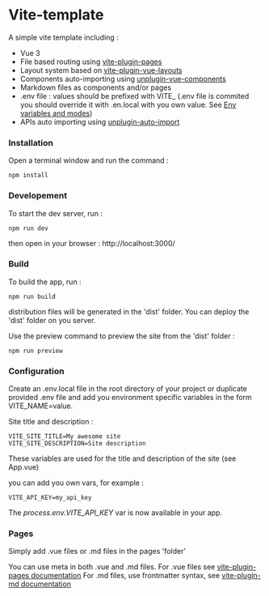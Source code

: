 # Vite-template

A simple vite template including : 
 - Vue 3
 - File based routing using [vite-plugin-pages](https://github.com/hannoeru/vite-plugin-pages)
 - Layout system based on [vite-plugin-vue-layouts](https://github.com/JohnCampionJr/vite-plugin-vue-layouts)
 - Components auto-importing using [unplugin-vue-components](https://github.com/antfu/unplugin-vue-components)
 - Markdown files as components and/or pages
 - .env file : values should be prefixed with VITE_
 (.env file is commited you should override it with .en.local with you own value. See [Env variables and modes](https://vitejs.dev/guide/env-and-mode.html))
 - APIs auto importing using [unplugin-auto-import](https://github.com/antfu/unplugin-auto-import)


 ### Installation

 Open a terminal window and run the command : 

 ```
 npm install
 ```
 
 ### Developement

 To start the dev server, run :

 ```
 npm run dev 
 ```
then open in your browser : http://localhost:3000/


### Build

To build the app, run :

```
npm run build
```
distribution files will be generated in the 'dist' folder.
You can deploy the 'dist' folder on you server.

Use the preview command to preview the site from the 'dist' folder :

```
npm run preview
```

### Configuration

Create an .env.local file in the root directory of your project or duplicate provided .env file and add you environment specific variables in the form VITE_NAME=value. 

Site title and description : 

```
VITE_SITE_TITLE=My awesome site
VITE_SITE_DESCRIPTION=Site description
```
These variables are used for the title and description of the site (see App.vue)

you can add you own vars, for example : 

```
VITE_API_KEY=my_api_key
```


The *process.env.VITE_API_KEY* var is now available in your app.

### Pages
Simply add .vue files or .md files in the pages 'folder'

You can use meta in both .vue and .md files.
For .vue files see [vite-plugin-pages documentation](https://github.com/hannoeru/vite-plugin-pages)
For .md files, use frontmatter syntax, see [vite-plugin-md documentation](https://github.com/antfu/vite-plugin-md)
